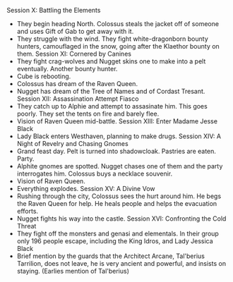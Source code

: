 Session X: Battling the Elements
- They begin heading North. Colossus steals the jacket off of someone and uses Gift of Gab to get away with it.
- They struggle with the wind. They fight white-dragonborn bounty hunters, camouflaged in the snow, going after the Klaethor bounty on them.
Session XI: Cornered by Canines
- They fight crag-wolves and Nugget skins one to make into a pelt eventually. Another bounty hunter.
- Cube is rebooting.
- Colossus has dream of the Raven Queen.
- Nugget has dream of the Tree of Names and of Cordast Tresant.
Session XII: Assassination Attempt Fiasco
- They catch up to Alphie and attempt to assasinate him. This goes poorly. They set the tents on fire and barely flee.
- Vision of Raven Queen mid-battle.
Session XIII: Enter Madame Jesse Black
- Lady Black enters Westhaven, planning to make drugs.
Session XIV: A Night of Revelry and Chasing Gnomes
- Grand feast day. Pelt is turned into shadowcloak. Pastries are eaten. Party. 
- Alphite gnomes are spotted. Nugget chases one of them and the party interrogates him. Colossus buys a necklace souvenir.
- Vision of Raven Queen.
- Everything explodes.
Session XV: A Divine Vow
- Rushing through the city, Colossus sees the hurt around him. He begs the Raven Queen for help. He heals people and helps the evacuation efforts.
- Nugget fights his way into the castle.
Session XVI: Confronting the Cold Threat
- They fight off the monsters and genasi and elementals. In their group only 196 people escape, including the King Idros, and Lady Jessica Black
- Brief mention by the guards that the Architect Arcane, Tal'berius Tarrilion, does not leave, he is very ancient and powerful, and insists on staying. (Earlies mention of Tal'berius)